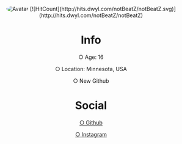 <p align="center">
  <a>
<img src="https://cdn.discordapp.com/attachments/732298693658542141/737627972579622952/Avatar.gif" alt="Avatar" style="border-radius: 75%;">
[![HitCount](http://hits.dwyl.com/notBeatZ/notBeatZ.svg)](http://hits.dwyl.com/notBeatZ/notBeatZ)
  </a><br>
</p>
<div class="display">
<h1 style="text-align: center;" align="center"> Info </h1>
  <p style="text-align: center;"align="center">○ Age: 16 <br></p>
  <p style="text-align: center;"align="center">○ Location: Minnesota, USA<br></p>
  <p style="text-align: center;"align="center">○ New Github<br></p>

<h1 style="text-align: center;" align="center"> Social </h1>
  <a href="https://github.com/notBeatZ"><p style="text-align: center;"align="center">○ Github<br></p></>
  <a href="https://instagram.com/beatzwrld"> <p style="text-align: center;"align="center">○ Instagram<br></p></>
</div>
